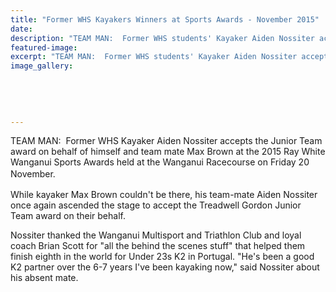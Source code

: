 ```yaml
---
title: "Former WHS Kayakers Winners at Sports Awards - November 2015"
date: 
description: "TEAM MAN:  Former WHS students' Kayaker Aiden Nossiter accepts the Junior Team award on behalf of himself and team mate Max Brown, Wanganui Chronicle article on 23/11/15..."
featured-image: 
excerpt: "TEAM MAN:  Former WHS students' Kayaker Aiden Nossiter accepts the Junior Team award on behalf of himself and team mate Max Brown."
image_gallery:
	
	
	
	
	
---
```


<p>TEAM MAN: &nbsp;Former WHS Kayaker Aiden Nossiter accepts the Junior Team award on behalf of himself and team mate Max Brown at the 2015 Ray White Wanganui Sports Awards held at the Wanganui Racecourse on Friday 20 November.<span style="line-height: 1.5;">&nbsp;</span></p>
<p>While kayaker Max Brown couldn't be there, his team-mate Aiden Nossiter once again ascended the stage to accept the Treadwell Gordon Junior Team award on their behalf.</p>
<p>Nossiter thanked the Wanganui Multisport and Triathlon Club and loyal coach Brian Scott for "all the behind the scenes stuff" that helped them finish eighth in the world for Under 23s K2 in Portugal. "He's been a good K2 partner over the 6-7 years I've been kayaking now," said Nossiter about his absent mate.</p>

